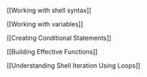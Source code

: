 [[Working with shell syntax]]

[[Working with variables]]

[[Creating Conditional Statements]]

[[Building Effective Functions]]

[[Understanding Shell Iteration Using Loops]]